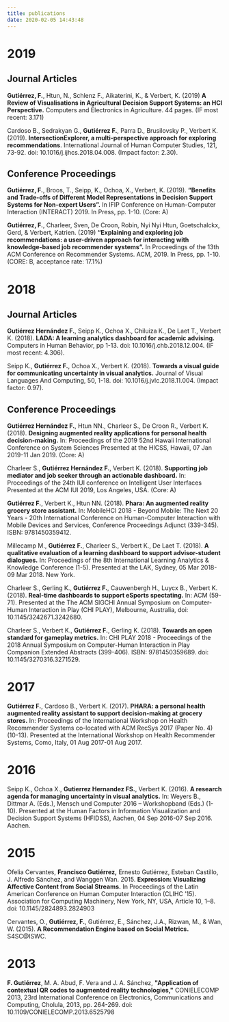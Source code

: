 ```yaml
---
title: publications
date: 2020-02-05 14:43:48
---
```

# 2019

## Journal Articles

**Gutiérrez,  F.**, Htun, N., Schlenz F., Aikaterini, K., & Verbert, K. (2019) **A Review of Visualisations in Agricultural Decision Support Systems: an HCI Perspective.** Computers and Electronics in Agriculture. 44 pages. (IF most recent: 3.171)

Cardoso B., Sedrakyan G., **Gutiérrez F.**, Parra D., Brusilovsky P., Verbert K. (2019). **IntersectionExplorer, a multi-perspective approach for exploring recommendations**. International Journal of Human Computer Studies, 121, 73-92. doi: 10.1016/j.ijhcs.2018.04.008. (Impact factor: 2.30).

## Conference Proceedings

**Gutiérrez, F.**, Broos, T., Seipp, K., Ochoa, X., Verbert, K. (2019). **“Benefits and Trade-offs of Different Model Representations in Decision Support Systems for Non-expert Users”.** In IFIP Conference on Human-Computer Interaction (INTERACT) 2019. In Press, pp. 1-10. (Core: A)

**Gutiérrez, F.**, Charleer, Sven, De Croon, Robin, Nyi Nyi Htun, Goetschalckx, Gerd, & Verbert, Katrien. (2019) **“Explaining and exploring job recommendations: a user-driven approach for interacting with knowledge-based job recommender systems”.** In Proceedings of the 13th ACM Conference on Recommender Systems. ACM, 2019. In Press, pp. 1-10. (CORE: B, acceptance rate: 17.1%)


# 2018

## Journal Articles

**Gutiérrez Hernández F.**, Seipp K., Ochoa X., Chiluiza K., De Laet T., Verbert K. (2018). **LADA: A learning analytics dashboard for academic advising.** Computers in Human Behavior, pp 1-13. doi: 10.1016/j.chb.2018.12.004. (IF most recent: 4.306).

Seipp K., **Gutiérrez F.**, Ochoa X., Verbert K. (2018). **Towards a visual guide for communicating uncertainty in visual analytics.** Journal of Visual Languages And Computing, 50, 1-18. doi: 10.1016/j.jvlc.2018.11.004. (Impact factor: 0.97).

## Conference Proceedings

**Gutiérrez Hernández F.**, Htun NN., Charleer S., De Croon R., Verbert K. (2018). **Designing augmented reality applications for personal health decision-making.** In: Proceedings of the 2019 52nd Hawaii International Conference on System Sciences Presented at the HICSS, Hawaii, 07 Jan 2019-11 Jan 2019. (Core: A)

Charleer S., **Gutiérrez Hernández F.**, Verbert K. (2018). **Supporting job mediator and job seeker through an actionable dashboard.** In: Proceedings of the 24th IUI conference on Intelligent User Interfaces Presented at the ACM IUI 2019, Los Angeles, USA. (Core: A)

**Gutiérrez F.**, Verbert K., Htun NN. (2018). **Phara: An augmented reality grocery store assistant.** In: MobileHCI 2018 - Beyond Mobile: The Next 20 Years - 20th International Conference on Human-Computer Interaction with Mobile Devices and Services, Conference Proceedings Adjunct (339-345). ISBN: 9781450359412.

Millecamp M., **Gutiérrez F.**, Charleer S., Verbert K., De Laet T. (2018). **A qualitative evaluation of a learning dashboard to support advisor-student dialogues.** In: Proceedings of the 8th International Learning Analytics & Knowledge Conference (1-5). Presented at the LAK, Sydney, 05 Mar 2018-09 Mar 2018. New York.

Charleer S., Gerling K., **Gutiérrez F.**, Cauwenbergh H., Luycx B., Verbert K. (2018). **Real-time dashboards to support eSports spectating.** In: ACM (59-71). Presented at the The ACM SIGCHI Annual Symposium on Computer-Human Interaction in Play (CHI PLAY), Melbourne, Australia, doi: 10.1145/3242671.3242680.

Charleer S., Verbert K., **Gutiérrez F.**, Gerling K. (2018). **Towards an open standard for gameplay metrics.** In: CHI PLAY 2018 - Proceedings of the 2018 Annual Symposium on Computer-Human Interaction in Play Companion Extended Abstracts (399-406). ISBN: 9781450359689. doi: 10.1145/3270316.3271529.


# 2017

**Gutiérrez F.**, Cardoso B., Verbert K. (2017). **PHARA: a personal health augmented reality assistant to support decision-making at grocery stores.** In: Proceedings of the International Workshop on Health Recommender Systems co-located with ACM RecSys 2017 (Paper No. 4) (10-13). Presented at the International Workshop on Health Recommender Systems, Como, Italy, 01 Aug 2017-01 Aug 2017.

# 2016

Seipp K., Ochoa X., **Gutierrez Hernandez FS.**, Verbert K. (2016). **A research agenda for managing uncertainty in visual analytics.** In: Weyers B., Dittmar A. (Eds.), Mensch und Computer 2016 – Workshopband (Eds.) (1-10). Presented at the Human Factors in Information Visualization and Decision Support Systems (HFIDSS), Aachen, 04 Sep 2016-07 Sep 2016. Aachen.

# 2015

Ofelia Cervantes, **Francisco Gutiérrez,** Ernesto Gutiérrez, Esteban Castillo, J. Alfredo Sánchez, and Wanggen Wan. 2015. **Expression: Visualizing Affective Content from Social Streams.** In Proceedings of the Latin American Conference on Human Computer Interaction (CLIHC ’15). Association for Computing Machinery, New York, NY, USA, Article 10, 1–8. doi: 10.1145/2824893.2824903

Cervantes, O., **Gutiérrez, F.**, Gutiérrez, E., Sánchez, J.A., Rizwan, M., & Wan, W. (2015). **A Recommendation Engine based on Social Metrics.** S4SC@ISWC.

# 2013

**F. Gutiérrez**, M. A. Abud, F. Vera and J. A. Sánchez, **"Application of contextual QR codes to augmented reality technologies,"** CONIELECOMP 2013, 23rd International Conference on Electronics, Communications and Computing, Cholula, 2013, pp. 264-269. doi: 10.1109/CONIELECOMP.2013.6525798
